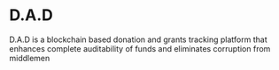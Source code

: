 # D.A.D
D.A.D is a blockchain based donation and grants tracking platform that enhances complete auditability of funds and eliminates corruption from middlemen
